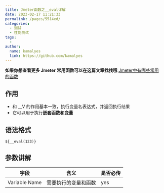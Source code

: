 ```yaml
---
title: Jmeter函数之__eval详解
date: 2023-02-17 11:21:33
permalink: /pages/5514ed/
categories:
  - 测试
  - 性能测试
tags:
  - 
author: 
  name: kamalyes
  link: https://github.com/kamalyes
---
```

**如果你想查看更多 Jmeter 常用函数可以在这篇文章找找哦**
[Jmeter中有哪些常用的函数](./Jmeter中有哪些常用的函数.md)

作用
--

*   和 __V 的作用基本一致，执行变量名表达式，并返回执行结果
*   它可以用于执行**嵌套函数和变量**

语法格式
----

```
${__eval(123)}
```

参数讲解
----

| 字段 | 含义 | 是否必传 |
| --- | --- | --- |
| Variable Name | 需要执行的变量和函数 | yes |
